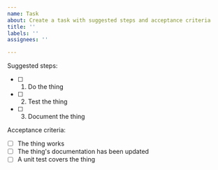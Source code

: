 ```yaml
---
name: Task
about: Create a task with suggested steps and acceptance criteria
title: ''
labels: ''
assignees: ''

---
```


Suggested steps:

- [ ] 1. Do the thing
- [ ] 2. Test the thing
- [ ] 3. Document the thing

Acceptance criteria:
- [ ] The thing works
- [ ] The thing's documentation has been updated
- [ ] A unit test covers the thing
